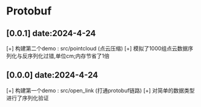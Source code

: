 
# Protobuf

## [0.0.1] date:2024-4-24
[+] 构建第二个demo : src/pointcloud (点云压缩)
[+] 模拟了1000组点云数据序列化与反序列化过错,单位cm;内存节省了1倍

## [0.0.0] date:2024-4-24
[+] 构建第一个demo : src/open_link (打通protobuf链路)
[+] 对简单的数据类型进行了序列化验证
